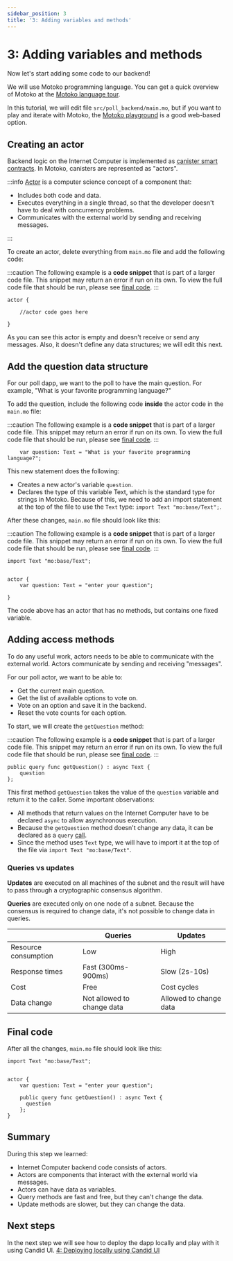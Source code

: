 ```yaml
---
sidebar_position: 3
title: '3: Adding variables and methods'
---
```


# 3: Adding variables and methods

Now let's start adding some code to our backend!

We will use Motoko programming language. You can get a quick overview of Motoko at the [Motoko language tour](/motoko/intro/index.md).

In this tutorial, we will edit file `src/poll_backend/main.mo`, but if you want to play and iterate with Motoko, the [Motoko playground](https://m7sm4-2iaaa-aaaab-qabra-cai.ic0.app) is a good web-based option.

## Creating an actor

Backend logic on the Internet Computer is implemented as [canister smart contracts](https://internetcomputer.org/how-it-works/architecture-of-the-internet-computer/#canister-smart-contracts). In Motoko, canisters are represented as "actors".

:::info
[Actor](https://en.wikipedia.org/wiki/Actor_model) is a computer science concept of a component that:

- Includes both code and data.
- Executes everything in a single thread, so that the developer doesn't have to deal with concurrency problems.
- Communicates with the external world by sending and receiving messages.

:::

To create an actor, delete everything from `main.mo` file and add the following code:

:::caution
The following example is a **code snippet** that is part of a larger code file. This snippet may return an error if run on its own. To view the full code file that should be run, please see [final code](#final-code).
:::

```motoko
actor {

    //actor code goes here
    
}
```

As you can see this actor is empty and doesn't receive or send any messages. Also, it doesn't define any data
structures; we will edit this next.

## Add the question data structure

For our poll dapp, we want to the poll to have the main question. For example, "What is your favorite programming language?"

To add the question, include the following code **inside** the actor code in the `main.mo` file:

:::caution
The following example is a **code snippet** that is part of a larger code file. This snippet may return an error if run on its own. To view the full code file that should be run, please see [final code](#final-code).
:::

```motoko
    var question: Text = "What is your favorite programming language?";
```

This new statement does the following:

- Creates a new actor's variable `question`.
- Declares the type of this variable Text, which is the standard type for strings in Motoko. Because of this, we need to add an import statement at the top of the file to use the `Text` type: `import Text "mo:base/Text";`.

After these changes, `main.mo` file should look like this:

:::caution
The following example is a **code snippet** that is part of a larger code file. This snippet may return an error if run on its own. To view the full code file that should be run, please see [final code](#final-code).
:::

```motoko
import Text "mo:base/Text";


actor {
    var question: Text = "enter your question";

}
```

The code above has an actor that has no methods, but contains one fixed variable.


## Adding access methods

To do any useful work, actors needs to be able to communicate with the external world. Actors communicate by sending and receiving "messages".

For our poll actor, we want to be able to:

- Get the current main question.
- Get the list of available options to vote on.
- Vote on an option and save it in the backend.
- Reset the vote counts for each option.


To start, we will create the `getQuestion` method:

:::caution
The following example is a **code snippet** that is part of a larger code file. This snippet may return an error if run on its own. To view the full code file that should be run, please see [final code](#final-code).
:::

```motoko
public query func getQuestion() : async Text { 
    question 
};
```

This first method `getQuestion` takes the value of the `question` variable and return it to the caller. Some important
observations:

- All methods that return values on the Internet Computer have to be declared `async` to allow asynchronous execution.
- Because the `getQuestion` method doesn't change any data, it can be declared as a `query` [call](../../references/glossary#query).
- Since the method uses `Text` type, we will have to import it at the top of the file via `import Text "mo:base/Text"`.

### Queries vs updates

**Updates** are executed on all machines of the subnet and the result will have to pass through a cryptographic
consensus algorithm. 

**Queries** are executed only on one node of a subnet. Because the consensus is required to change
data, it's not possible to change data in queries.

|                      | Queries                    | Updates                |
|----------------------|----------------------------|------------------------|
| Resource consumption | Low                        | High                   |
| Response times       | Fast (300ms-900ms)         | Slow (2s-10s)          |
| Cost                 | Free                       | Cost cycles            |
| Data change         | Not allowed to change data | Allowed to change data |


## Final code

After all the changes, `main.mo` file should look like this:

```motoko
import Text "mo:base/Text";


actor {
    var question: Text = "enter your question";

    public query func getQuestion() : async Text { 
      question 
    };
}
```

## Summary

During this step we learned:

- Internet Computer backend code consists of actors.
- Actors are components that interact with the external world via messages.
- Actors can have data as variables.
- Query methods are fast and free, but they can't change the data.
- Update methods are slower, but they can change the data.

## Next steps
In the next step we will see how to deploy the dapp locally and play with it using Candid UI.
[4: Deploying locally using Candid UI](04_deploying-locally-using-candid-ui.md)
